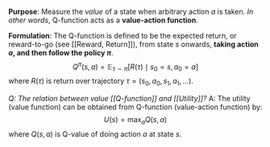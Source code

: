 **Purpose**: Measure the *value* of a state when arbitrary action $a$ is taken.
*In other words*, Q-function acts as a **value-action function**.

**Formulation**: The Q-function is defined to be the expected return, or reward-to-go (see [[Reward, Return]]), from state $s$ onwards, **taking action $a$, and then follow the policy $\pi$**.
$$Q^{\pi}(s,a) = \mathbb{E}_{\tau \sim \pi} \left[ R(\tau) \mid s_0 = s, a_0 = a \right]$$
where $R(\tau)$ is return over trajectory $\tau = (s_0, a_0, s_1, a_1, \dots)$.

*Q: The relation between value [[Q-function]] and [[Utility]]?*
A: The utility (value function) can be obtained from Q-function (value-action function) by:
$$U(s) = \max_{a}Q(s,a)$$
where $Q(s,a)$ is Q-value of doing action $a$ at state $s$.